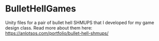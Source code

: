 # BulletHellGames
Unity files for a pair of bullet hell SHMUPS that I developed for my game design class.
Read more about them here: https://anlotsos.com/portfolio/bullet-hell-shmups/
